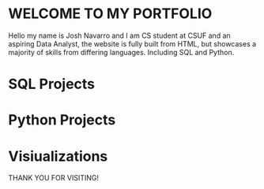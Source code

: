 # WELCOME TO MY PORTFOLIO
Hello my name is Josh Navarro and I am  CS student at CSUF and an aspiring Data Analyst,
the website is fully built from HTML, but showcases a majority of skills from differing languages. 
Including SQL and Python. 

# SQL Projects

# Python Projects

# Visiualizations

THANK YOU FOR VISITING!
